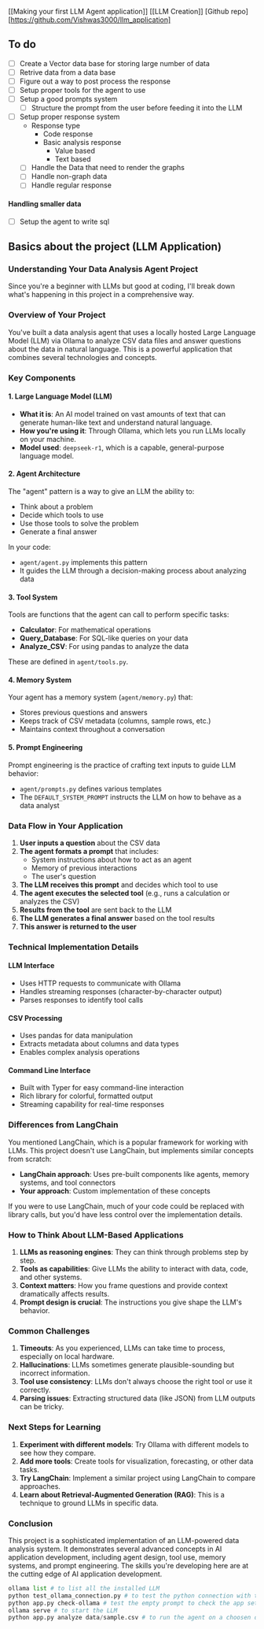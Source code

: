 [[Making your first LLM Agent application]] [[LLM Creation]] 
[Github repo] [https://github.com/Vishwas3000/llm_application]

## To do 
- [ ] Create a Vector data base for storing large number of data
- [ ] Retrive data from a data base 
- [ ] Figure out a way to post process the response
- [ ] Setup proper tools for the agent to use
- [ ] Setup a good prompts system 
	- [ ] Structure the prompt from the user before feeding it into the LLM
- [ ] Setup proper response system 
	- Response type
		- Code response
		- Basic analysis response 
			- Value based
			- Text based
	- [ ] Handle the Data that need to render the graphs
	- [ ] Handle non-graph data
	- [ ] Handle regular response

#### Handling smaller data
- [ ] Setup the agent to write sql  


## Basics about the project (LLM Application)

### Understanding Your Data Analysis Agent Project

Since you're a beginner with LLMs but good at coding, I'll break down what's happening in this project in a comprehensive way.

### Overview of Your Project

You've built a data analysis agent that uses a locally hosted Large Language Model (LLM) via Ollama to analyze CSV data files and answer questions about the data in natural language. This is a powerful application that combines several technologies and concepts.

### Key Components

#### 1. Large Language Model (LLM)

- **What it is**: An AI model trained on vast amounts of text that can generate human-like text and understand natural language.
- **How you're using it**: Through Ollama, which lets you run LLMs locally on your machine.
- **Model used**: `deepseek-r1`, which is a capable, general-purpose language model.

#### 2. Agent Architecture

The "agent" pattern is a way to give an LLM the ability to:

- Think about a problem
- Decide which tools to use
- Use those tools to solve the problem
- Generate a final answer

In your code:

- `agent/agent.py` implements this pattern
- It guides the LLM through a decision-making process about analyzing data

#### 3. Tool System

Tools are functions that the agent can call to perform specific tasks:

- **Calculator**: For mathematical operations
- **Query_Database**: For SQL-like queries on your data
- **Analyze_CSV**: For using pandas to analyze the data

These are defined in `agent/tools.py`.

#### 4. Memory System

Your agent has a memory system (`agent/memory.py`) that:

- Stores previous questions and answers
- Keeps track of CSV metadata (columns, sample rows, etc.)
- Maintains context throughout a conversation

#### 5. Prompt Engineering

Prompt engineering is the practice of crafting text inputs to guide LLM behavior:

- `agent/prompts.py` defines various templates
- The `DEFAULT_SYSTEM_PROMPT` instructs the LLM on how to behave as a data analyst

### Data Flow in Your Application

1. **User inputs a question** about the CSV data
2. **The agent formats a prompt** that includes:
    - System instructions about how to act as an agent
    - Memory of previous interactions
    - The user's question
3. **The LLM receives this prompt** and decides which tool to use
4. **The agent executes the selected tool** (e.g., runs a calculation or analyzes the CSV)
5. **Results from the tool** are sent back to the LLM
6. **The LLM generates a final answer** based on the tool results
7. **This answer is returned to the user**

### Technical Implementation Details

#### LLM Interface

- Uses HTTP requests to communicate with Ollama
- Handles streaming responses (character-by-character output)
- Parses responses to identify tool calls

#### CSV Processing

- Uses pandas for data manipulation
- Extracts metadata about columns and data types
- Enables complex analysis operations

#### Command Line Interface

- Built with Typer for easy command-line interaction
- Rich library for colorful, formatted output
- Streaming capability for real-time responses

### Differences from LangChain

You mentioned LangChain, which is a popular framework for working with LLMs. This project doesn't use LangChain, but implements similar concepts from scratch:

- **LangChain approach**: Uses pre-built components like agents, memory systems, and tool connectors
- **Your approach**: Custom implementation of these concepts

If you were to use LangChain, much of your code could be replaced with library calls, but you'd have less control over the implementation details.

### How to Think About LLM-Based Applications

1. **LLMs as reasoning engines**: They can think through problems step by step.
2. **Tools as capabilities**: Give LLMs the ability to interact with data, code, and other systems.
3. **Context matters**: How you frame questions and provide context dramatically affects results.
4. **Prompt design is crucial**: The instructions you give shape the LLM's behavior.

### Common Challenges

1. **Timeouts**: As you experienced, LLMs can take time to process, especially on local hardware.
2. **Hallucinations**: LLMs sometimes generate plausible-sounding but incorrect information.
3. **Tool use consistency**: LLMs don't always choose the right tool or use it correctly.
4. **Parsing issues**: Extracting structured data (like JSON) from LLM outputs can be tricky.

### Next Steps for Learning

1. **Experiment with different models**: Try Ollama with different models to see how they compare.
2. **Add more tools**: Create tools for visualization, forecasting, or other data tasks.
3. **Try LangChain**: Implement a similar project using LangChain to compare approaches.
4. **Learn about Retrieval-Augmented Generation (RAG)**: This is a technique to ground LLMs in specific data.

### Conclusion

This project is a sophisticated implementation of an LLM-powered data analysis system. It demonstrates several advanced concepts in AI application development, including agent design, tool use, memory systems, and prompt engineering. The skills you're developing here are at the cutting edge of AI application development.


```python
ollama list # to list all the installed LLM
python test_ollama_connection.py # to test the python connection with the deployed ollama LLM
python app.py check-ollama # test the empty prompt to check the app setup with LLM
ollama serve # to start the LLM
python app.py analyze data/sample.csv # to run the agent on a choosen data
``` 

